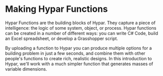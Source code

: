 # Making Hypar Functions

Hypar Functions are the building blocks of Hypar. They capture a piece of intelligence: the logic of some system, object, or process. Hypar functions can be created in a number of different ways: you can write C# Code, build an Excel spreadsheet, or develop a Grasshopper script. 

By uploading a function to Hypar you can produce multiple options for a building problem in just a few seconds, and combine them with other people's functions to create rich, realistic designs. In this introduction to Hypar, we'll work with a much simpler function that generates masses of variable dimensions.
